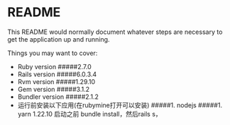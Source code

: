 # README

This README would normally document whatever steps are necessary to get the
application up and running.

Things you may want to cover:

* Ruby version
     #####2.7.0
* Rails version
    #####6.0.3.4
* Rvm version 
    #####1.29.10
* Gem version 
    #####3.1.2
* Bundler version 
    #####2.1.2
* 运行前安装以下应用(在rubymine打开可以安装)
    #####1. nodejs
    #####1. yarn 1.22.10
启动之前 bundle install，然后rails s，
